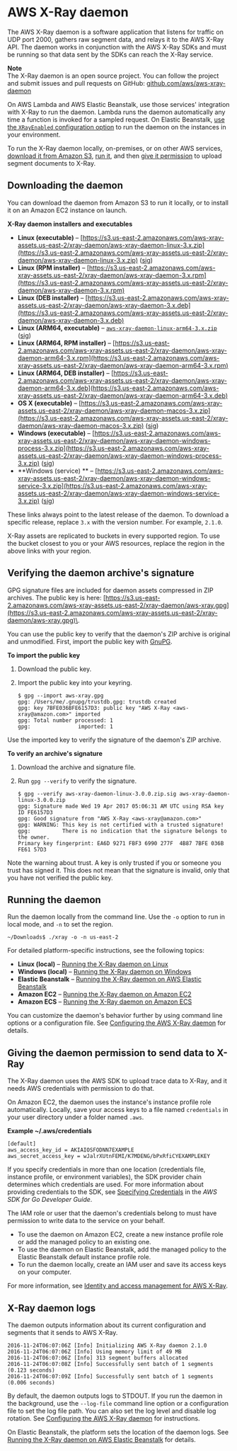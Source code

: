 # AWS X\-Ray daemon<a name="xray-daemon"></a>

The AWS X\-Ray daemon is a software application that listens for traffic on UDP port 2000, gathers raw segment data, and relays it to the AWS X\-Ray API\. The daemon works in conjunction with the AWS X\-Ray SDKs and must be running so that data sent by the SDKs can reach the X\-Ray service\.

**Note**  
The X\-Ray daemon is an open source project\. You can follow the project and submit issues and pull requests on GitHub: [github\.com/aws/aws\-xray\-daemon](https://github.com/aws/aws-xray-daemon)

On AWS Lambda and AWS Elastic Beanstalk, use those services' integration with X\-Ray to run the daemon\. Lambda runs the daemon automatically any time a function is invoked for a sampled request\. On Elastic Beanstalk, [use the `XRayEnabled` configuration option](xray-daemon-beanstalk.md) to run the daemon on the instances in your environment\.

To run the X\-Ray daemon locally, on\-premises, or on other AWS services, [download it from Amazon S3](#xray-daemon-downloading), [run it](#xray-daemon-running), and then [give it permission](#xray-daemon-permissions) to upload segment documents to X\-Ray\.

## Downloading the daemon<a name="xray-daemon-downloading"></a>

You can download the daemon from Amazon S3 to run it locally, or to install it on an Amazon EC2 instance on launch\.

**X\-Ray daemon installers and executables**
+ **Linux \(executable\)** – [https://s3.us-east-2.amazonaws.com/aws-xray-assets.us-east-2/xray-daemon/aws-xray-daemon-linux-3.x.zip](https://s3.us-east-2.amazonaws.com/aws-xray-assets.us-east-2/xray-daemon/aws-xray-daemon-linux-3.x.zip) \([sig](https://s3.us-east-2.amazonaws.com/aws-xray-assets.us-east-2/xray-daemon/aws-xray-daemon-linux-3.x.zip.sig)\)
+ **Linux \(RPM installer\)** – [https://s3.us-east-2.amazonaws.com/aws-xray-assets.us-east-2/xray-daemon/aws-xray-daemon-3.x.rpm](https://s3.us-east-2.amazonaws.com/aws-xray-assets.us-east-2/xray-daemon/aws-xray-daemon-3.x.rpm)
+ **Linux \(DEB installer\)** – [https://s3.us-east-2.amazonaws.com/aws-xray-assets.us-east-2/xray-daemon/aws-xray-daemon-3.x.deb](https://s3.us-east-2.amazonaws.com/aws-xray-assets.us-east-2/xray-daemon/aws-xray-daemon-3.x.deb)
+ **Linux \(ARM64, executable\)** – [ `aws-xray-daemon-linux-arm64-3.x.zip`](https://s3.us-east-2.amazonaws.com/aws-xray-assets.us-east-2/xray-daemon/aws-xray-daemon-linux-arm64-3.x.zip) \([sig](https://s3.us-east-2.amazonaws.com/aws-xray-assets.us-east-2/xray-daemon/aws-xray-daemon-linux-arm64-3.x.zip.sig)\)
+ **Linux \(ARM64, RPM installer\)** – [https://s3.us-east-2.amazonaws.com/aws-xray-assets.us-east-2/xray-daemon/aws-xray-daemon-arm64-3.x.rpm](https://s3.us-east-2.amazonaws.com/aws-xray-assets.us-east-2/xray-daemon/aws-xray-daemon-arm64-3.x.rpm)
+ **Linux \(ARM64, DEB installer\)** – [https://s3.us-east-2.amazonaws.com/aws-xray-assets.us-east-2/xray-daemon/aws-xray-daemon-arm64-3.x.deb](https://s3.us-east-2.amazonaws.com/aws-xray-assets.us-east-2/xray-daemon/aws-xray-daemon-arm64-3.x.deb)
+ **OS X \(executable\)** – [https://s3.us-east-2.amazonaws.com/aws-xray-assets.us-east-2/xray-daemon/aws-xray-daemon-macos-3.x.zip](https://s3.us-east-2.amazonaws.com/aws-xray-assets.us-east-2/xray-daemon/aws-xray-daemon-macos-3.x.zip) \([sig](https://s3.us-east-2.amazonaws.com/aws-xray-assets.us-east-2/xray-daemon/aws-xray-daemon-macos-3.x.zip.sig)\) 
+ **Windows \(executable\)** – [https://s3.us-east-2.amazonaws.com/aws-xray-assets.us-east-2/xray-daemon/aws-xray-daemon-windows-process-3.x.zip](https://s3.us-east-2.amazonaws.com/aws-xray-assets.us-east-2/xray-daemon/aws-xray-daemon-windows-process-3.x.zip) \([sig](https://s3.us-east-2.amazonaws.com/aws-xray-assets.us-east-2/xray-daemon/aws-xray-daemon-windows-process-3.x.zip.sig)\)
+ **Windows \(service\) ** – [https://s3.us-east-2.amazonaws.com/aws-xray-assets.us-east-2/xray-daemon/aws-xray-daemon-windows-service-3.x.zip](https://s3.us-east-2.amazonaws.com/aws-xray-assets.us-east-2/xray-daemon/aws-xray-daemon-windows-service-3.x.zip) \([sig](https://s3.us-east-2.amazonaws.com/aws-xray-assets.us-east-2/xray-daemon/aws-xray-daemon-windows-service-3.x.zip.sig)\)

These links always point to the latest release of the daemon\. To download a specific release, replace `3.x` with the version number\. For example, `2.1.0`\.

X\-Ray assets are replicated to buckets in every supported region\. To use the bucket closest to you or your AWS resources, replace the region in the above links with your region\.

## Verifying the daemon archive's signature<a name="xray-daemon-signature"></a>

GPG signature files are included for daemon assets compressed in ZIP archives\. The public key is here: [https://s3.us-east-2.amazonaws.com/aws-xray-assets.us-east-2/xray-daemon/aws-xray.gpg](https://s3.us-east-2.amazonaws.com/aws-xray-assets.us-east-2/xray-daemon/aws-xray.gpg)\.

You can use the public key to verify that the daemon's ZIP archive is original and unmodified\. First, import the public key with [GnuPG](https://gnupg.org/index.html)\.

**To import the public key**

1. Download the public key\.

1. Import the public key into your keyring\.

   ```
   $ gpg --import aws-xray.gpg
   gpg: /Users/me/.gnupg/trustdb.gpg: trustdb created
   gpg: key 7BFE036BFE6157D3: public key "AWS X-Ray <aws-xray@amazon.com>" imported
   gpg: Total number processed: 1
   gpg:               imported: 1
   ```

Use the imported key to verify the signature of the daemon's ZIP archive\.

**To verify an archive's signature**

1. Download the archive and signature file\.

1. Run `gpg --verify` to verify the signature\.

   ```
   $ gpg --verify aws-xray-daemon-linux-3.0.0.zip.sig aws-xray-daemon-linux-3.0.0.zip
   gpg: Signature made Wed 19 Apr 2017 05:06:31 AM UTC using RSA key ID FE6157D3
   gpg: Good signature from "AWS X-Ray <aws-xray@amazon.com>"
   gpg: WARNING: This key is not certified with a trusted signature!
   gpg:          There is no indication that the signature belongs to the owner.
   Primary key fingerprint: EA6D 9271 FBF3 6990 277F  4B87 7BFE 036B FE61 57D3
   ```

Note the warning about trust\. A key is only trusted if you or someone you trust has signed it\. This does not mean that the signature is invalid, only that you have not verified the public key\.

## Running the daemon<a name="xray-daemon-running"></a>

Run the daemon locally from the command line\. Use the `-o` option to run in local mode, and `-n` to set the region\.

```
~/Downloads$ ./xray -o -n us-east-2
```

For detailed platform\-specific instructions, see the following topics:
+ **Linux \(local\)** – [Running the X\-Ray daemon on Linux](xray-daemon-local.md#xray-daemon-local-linux)
+ **Windows \(local\)** – [Running the X\-Ray daemon on Windows](xray-daemon-local.md#xray-daemon-local-windows)
+ **Elastic Beanstalk** – [Running the X\-Ray daemon on AWS Elastic Beanstalk](xray-daemon-beanstalk.md)
+ **Amazon EC2** – [Running the X\-Ray daemon on Amazon EC2](xray-daemon-ec2.md)
+ **Amazon ECS** – [Running the X\-Ray daemon on Amazon ECS](xray-daemon-ecs.md)

You can customize the daemon's behavior further by using command line options or a configuration file\. See [Configuring the AWS X\-Ray daemon](xray-daemon-configuration.md) for details\.

## Giving the daemon permission to send data to X\-Ray<a name="xray-daemon-permissions"></a>

The X\-Ray daemon uses the AWS SDK to upload trace data to X\-Ray, and it needs AWS credentials with permission to do that\.

On Amazon EC2, the daemon uses the instance's instance profile role automatically\. Locally, save your access keys to a file named `credentials` in your user directory under a folder named `.aws`\.

**Example \~/\.aws/credentials**  

```
[default]
aws_access_key_id = AKIAIOSFODNN7EXAMPLE
aws_secret_access_key = wJalrXUtnFEMI/K7MDENG/bPxRfiCYEXAMPLEKEY
```

If you specify credentials in more than one location \(credentials file, instance profile, or environment variables\), the SDK provider chain determines which credentials are used\. For more information about providing credentials to the SDK, see [Specifying Credentials](https://docs.aws.amazon.com/sdk-for-go/v1/developer-guide/configuring-sdk.html#specifying-credentials) in the *AWS SDK for Go Developer Guide*\.

The IAM role or user that the daemon's credentials belong to must have permission to write data to the service on your behalf\.
+ To use the daemon on Amazon EC2, create a new instance profile role or add the managed policy to an existing one\.
+ To use the daemon on Elastic Beanstalk, add the managed policy to the Elastic Beanstalk default instance profile role\.
+ To run the daemon locally, create an IAM user and save its access keys on your computer\.

For more information, see [Identity and access management for AWS X\-Ray](security-iam.md)\.

## X\-Ray daemon logs<a name="xray-daemon-logging"></a>

The daemon outputs information about its current configuration and segments that it sends to AWS X\-Ray\.

```
2016-11-24T06:07:06Z [Info] Initializing AWS X-Ray daemon 2.1.0
2016-11-24T06:07:06Z [Info] Using memory limit of 49 MB
2016-11-24T06:07:06Z [Info] 313 segment buffers allocated
2016-11-24T06:07:08Z [Info] Successfully sent batch of 1 segments (0.123 seconds)
2016-11-24T06:07:09Z [Info] Successfully sent batch of 1 segments (0.006 seconds)
```

By default, the daemon outputs logs to STDOUT\. If you run the daemon in the background, use the `--log-file` command line option or a configuration file to set the log file path\. You can also set the log level and disable log rotation\. See [Configuring the AWS X\-Ray daemon](xray-daemon-configuration.md) for instructions\.

On Elastic Beanstalk, the platform sets the location of the daemon logs\. See [Running the X\-Ray daemon on AWS Elastic Beanstalk](xray-daemon-beanstalk.md) for details\.